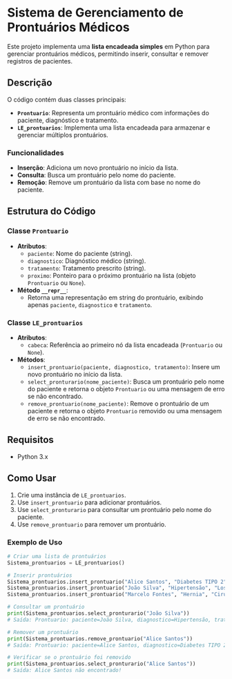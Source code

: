 # Sistema de Gerenciamento de Prontuários Médicos

Este projeto implementa uma **lista encadeada simples** em Python para gerenciar prontuários médicos, permitindo inserir, consultar e remover registros de pacientes.

## Descrição

O código contém duas classes principais:
- **`Prontuario`**: Representa um prontuário médico com informações do paciente, diagnóstico e tratamento.
- **`LE_prontuarios`**: Implementa uma lista encadeada para armazenar e gerenciar múltiplos prontuários.

### Funcionalidades
- **Inserção**: Adiciona um novo prontuário no início da lista.
- **Consulta**: Busca um prontuário pelo nome do paciente.
- **Remoção**: Remove um prontuário da lista com base no nome do paciente.

## Estrutura do Código

### Classe `Prontuario`
- **Atributos**:
  - `paciente`: Nome do paciente (string).
  - `diagnostico`: Diagnóstico médico (string).
  - `tratamento`: Tratamento prescrito (string).
  - `proximo`: Ponteiro para o próximo prontuário na lista (objeto `Prontuario` ou `None`).
- **Método `__repr__`**:
  - Retorna uma representação em string do prontuário, exibindo apenas `paciente`, `diagnostico` e `tratamento`.

### Classe `LE_prontuarios`
- **Atributos**:
  - `cabeca`: Referência ao primeiro nó da lista encadeada (`Prontuario` ou `None`).
- **Métodos**:
  - `insert_prontuario(paciente, diagnostico, tratamento)`: Insere um novo prontuário no início da lista.
  - `select_pronturario(nome_paciente)`: Busca um prontuário pelo nome do paciente e retorna o objeto `Prontuario` ou uma mensagem de erro se não encontrado.
  - `remove_prontuario(nome_paciente)`: Remove o prontuário de um paciente e retorna o objeto `Prontuario` removido ou uma mensagem de erro se não encontrado.

## Requisitos
- Python 3.x

## Como Usar
1. Crie uma instância de `LE_prontuarios`.
2. Use `insert_prontuario` para adicionar prontuários.
3. Use `select_pronturario` para consultar um prontuário pelo nome do paciente.
4. Use `remove_prontuario` para remover um prontuário.

### Exemplo de Uso
```python
# Criar uma lista de prontuários
Sistema_prontuarios = LE_prontuarios()

# Inserir prontuários
Sistema_prontuarios.insert_prontuario("Alice Santos", "Diabetes TIPO 2", "Metformina")
Sistema_prontuarios.insert_prontuario("João Silva", "Hipertensão", "Losartana")
Sistema_prontuarios.insert_prontuario("Marcelo Fontes", "Hernia", "Cirurgia laparoscópica")

# Consultar um prontuário
print(Sistema_prontuarios.select_pronturario("João Silva"))
# Saída: Prontuario: paciente=João Silva, diagnostico=Hipertensão, tratamento=Losartana

# Remover um prontuário
print(Sistema_prontuarios.remove_prontuario("Alice Santos"))
# Saída: Prontuario: paciente=Alice Santos, diagnostico=Diabetes TIPO 2, tratamento=Metformina

# Verificar se o prontuário foi removido
print(Sistema_prontuarios.select_pronturario("Alice Santos"))
# Saída: Alice Santos não encontrado!

